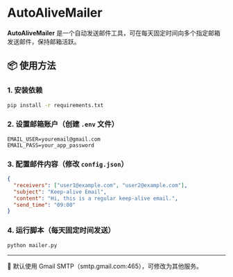 # AutoAliveMailer

**AutoAliveMailer** 是一个自动发送邮件工具，可在每天固定时间向多个指定邮箱发送邮件，保持邮箱活跃。

## 📦 使用方法

### 1. 安装依赖

```bash
pip install -r requirements.txt
```

### 2. 设置邮箱账户（创建 `.env` 文件）

```
EMAIL_USER=youremail@gmail.com
EMAIL_PASS=your_app_password
```

### 3. 配置邮件内容（修改 `config.json`）

```json
{
  "receivers": ["user1@example.com", "user2@example.com"],
  "subject": "Keep-alive Email",
  "content": "Hi, this is a regular keep-alive email.",
  "send_time": "09:00"
}
```

### 4. 运行脚本（每天固定时间发送）

```bash
python mailer.py
```

---

📌 默认使用 Gmail SMTP（smtp.gmail.com:465），可修改为其他服务。
